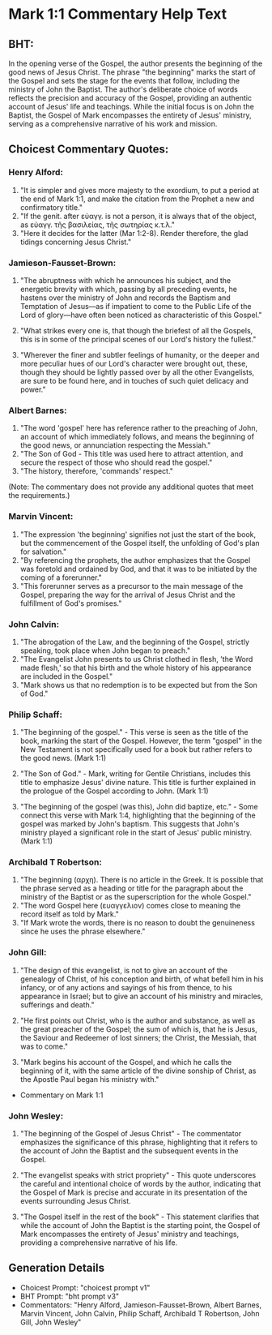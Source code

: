# Mark 1:1 Commentary Help Text

## BHT:
In the opening verse of the Gospel, the author presents the beginning of the good news of Jesus Christ. The phrase "the beginning" marks the start of the Gospel and sets the stage for the events that follow, including the ministry of John the Baptist. The author's deliberate choice of words reflects the precision and accuracy of the Gospel, providing an authentic account of Jesus' life and teachings. While the initial focus is on John the Baptist, the Gospel of Mark encompasses the entirety of Jesus' ministry, serving as a comprehensive narrative of his work and mission.

## Choicest Commentary Quotes:
### Henry Alford:
1. "It is simpler and gives more majesty to the exordium, to put a period at the end of Mark 1:1, and make the citation from the Prophet a new and confirmatory title."
2. "If the genit. after εὐαγγ. is not a person, it is always that of the object, as εὐαγγ. τῆς βασιλείας, τῆς σωτηρίας κ.τ.λ."
3. "Here it decides for the latter (Mar 1:2-8). Render therefore, the glad tidings concerning Jesus Christ."

### Jamieson-Fausset-Brown:
1. "The abruptness with which he announces his subject, and the energetic brevity with which, passing by all preceding events, he hastens over the ministry of John and records the Baptism and Temptation of Jesus—as if impatient to come to the Public Life of the Lord of glory—have often been noticed as characteristic of this Gospel." 

2. "What strikes every one is, that though the briefest of all the Gospels, this is in some of the principal scenes of our Lord's history the fullest."

3. "Wherever the finer and subtler feelings of humanity, or the deeper and more peculiar hues of our Lord's character were brought out, these, though they should be lightly passed over by all the other Evangelists, are sure to be found here, and in touches of such quiet delicacy and power."

### Albert Barnes:
1. "The word 'gospel' here has reference rather to the preaching of John, an account of which immediately follows, and means the beginning of the good news, or annunciation respecting the Messiah."
2. "The Son of God - This title was used here to attract attention, and secure the respect of those who should read the gospel."
3. "The history, therefore, 'commands' respect."

(Note: The commentary does not provide any additional quotes that meet the requirements.)

### Marvin Vincent:
1. "The expression 'the beginning' signifies not just the start of the book, but the commencement of the Gospel itself, the unfolding of God's plan for salvation." 
2. "By referencing the prophets, the author emphasizes that the Gospel was foretold and ordained by God, and that it was to be initiated by the coming of a forerunner." 
3. "This forerunner serves as a precursor to the main message of the Gospel, preparing the way for the arrival of Jesus Christ and the fulfillment of God's promises."

### John Calvin:
1. "The abrogation of the Law, and the beginning of the Gospel, strictly speaking, took place when John began to preach." 
2. "The Evangelist John presents to us Christ clothed in flesh, 'the Word made flesh,' so that his birth and the whole history of his appearance are included in the Gospel."
3. "Mark shows us that no redemption is to be expected but from the Son of God."

### Philip Schaff:
1. "The beginning of the gospel." - This verse is seen as the title of the book, marking the start of the Gospel. However, the term "gospel" in the New Testament is not specifically used for a book but rather refers to the good news. (Mark 1:1)

2. "The Son of God." - Mark, writing for Gentile Christians, includes this title to emphasize Jesus' divine nature. This title is further explained in the prologue of the Gospel according to John. (Mark 1:1)

3. "The beginning of the gospel (was this), John did baptize, etc." - Some connect this verse with Mark 1:4, highlighting that the beginning of the gospel was marked by John's baptism. This suggests that John's ministry played a significant role in the start of Jesus' public ministry. (Mark 1:1)

### Archibald T Robertson:
1. "The beginning (αρχη). There is no article in the Greek. It is possible that the phrase served as a heading or title for the paragraph about the ministry of the Baptist or as the superscription for the whole Gospel."
2. "The word Gospel here (ευαγγελιον) comes close to meaning the record itself as told by Mark."
3. "If Mark wrote the words, there is no reason to doubt the genuineness since he uses the phrase elsewhere."

### John Gill:
1. "The design of this evangelist, is not to give an account of the genealogy of Christ, of his conception and birth, of what befell him in his infancy, or of any actions and sayings of his from thence, to his appearance in Israel; but to give an account of his ministry and miracles, sufferings and death."

2. "He first points out Christ, who is the author and substance, as well as the great preacher of the Gospel; the sum of which is, that he is Jesus, the Saviour and Redeemer of lost sinners; the Christ, the Messiah, that was to come."

3. "Mark begins his account of the Gospel, and which he calls the beginning of it, with the same article of the divine sonship of Christ, as the Apostle Paul began his ministry with."

- Commentary on Mark 1:1

### John Wesley:
1. "The beginning of the Gospel of Jesus Christ" - The commentator emphasizes the significance of this phrase, highlighting that it refers to the account of John the Baptist and the subsequent events in the Gospel. 

2. "The evangelist speaks with strict propriety" - This quote underscores the careful and intentional choice of words by the author, indicating that the Gospel of Mark is precise and accurate in its presentation of the events surrounding Jesus Christ.

3. "The Gospel itself in the rest of the book" - This statement clarifies that while the account of John the Baptist is the starting point, the Gospel of Mark encompasses the entirety of Jesus' ministry and teachings, providing a comprehensive narrative of his life.


## Generation Details
- Choicest Prompt: "choicest prompt v1"
- BHT Prompt: "bht prompt v3"
- Commentators: "Henry Alford, Jamieson-Fausset-Brown, Albert Barnes, Marvin Vincent, John Calvin, Philip Schaff, Archibald T Robertson, John Gill, John Wesley"
